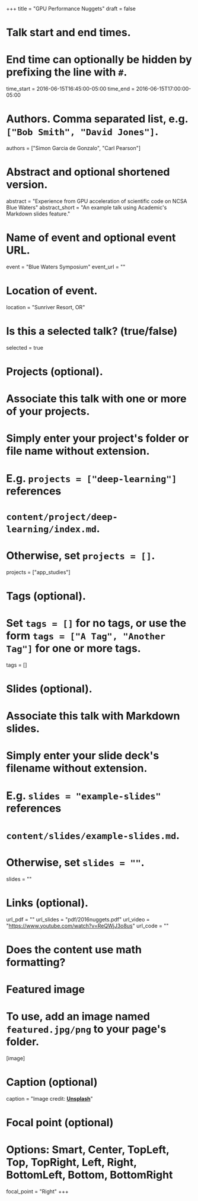 +++
title = "GPU Performance Nuggets"
draft = false

# Talk start and end times.
#   End time can optionally be hidden by prefixing the line with `#`.
time_start = 2016-06-15T16:45:00-05:00
time_end = 2016-06-15T17:00:00-05:00

# Authors. Comma separated list, e.g. `["Bob Smith", "David Jones"]`.
authors = ["Simon Garcia de Gonzalo", "Carl Pearson"]

# Abstract and optional shortened version.
abstract = "Experience from GPU acceleration of scientific code on NCSA Blue Waters"
abstract_short = "An example talk using Academic's Markdown slides feature."

# Name of event and optional event URL.
event = "Blue Waters Symposium"
event_url = ""

# Location of event.
location = "Sunriver Resort, OR"

# Is this a selected talk? (true/false)
selected = true

# Projects (optional).
#   Associate this talk with one or more of your projects.
#   Simply enter your project's folder or file name without extension.
#   E.g. `projects = ["deep-learning"]` references 
#   `content/project/deep-learning/index.md`.
#   Otherwise, set `projects = []`.
projects = ["app_studies"]

# Tags (optional).
#   Set `tags = []` for no tags, or use the form `tags = ["A Tag", "Another Tag"]` for one or more tags.
tags = []

# Slides (optional).
#   Associate this talk with Markdown slides.
#   Simply enter your slide deck's filename without extension.
#   E.g. `slides = "example-slides"` references 
#   `content/slides/example-slides.md`.
#   Otherwise, set `slides = ""`.
slides = ""

# Links (optional).
url_pdf = ""
url_slides = "pdf/2016nuggets.pdf"
url_video = "https://www.youtube.com/watch?v=ReQWjJ3o8us"
url_code = ""

# Does the content use math formatting?


# Featured image
# To use, add an image named `featured.jpg/png` to your page's folder. 
[image]
  # Caption (optional)
  caption = "Image credit: [**Unsplash**](https://unsplash.com/photos/bzdhc5b3Bxs)"

  # Focal point (optional)
  # Options: Smart, Center, TopLeft, Top, TopRight, Left, Right, BottomLeft, Bottom, BottomRight
  focal_point = "Right"
+++
